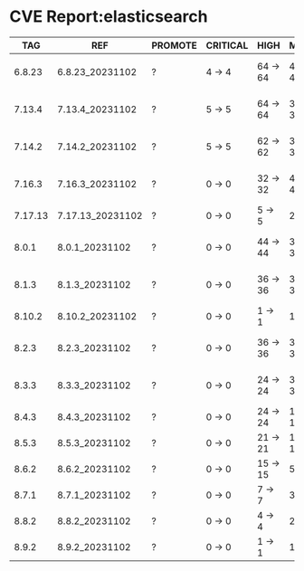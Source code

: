 # CVE Report:elasticsearch
|   TAG   |       REF        | PROMOTE | CRITICAL |   HIGH   |   MEDIUM   |    LOW     | UNKNOWN |
|---------|------------------|---------|----------|----------|------------|------------|---------|
| 6.8.23  | 6.8.23_20231102  | ?       | 4 -> 4   | 64 -> 64 | 498 -> 498 | 557 -> 557 | 0 -> 0  |
| 7.13.4  | 7.13.4_20231102  | ?       | 5 -> 5   | 64 -> 64 | 379 -> 379 | 265 -> 265 | 0 -> 0  |
| 7.14.2  | 7.14.2_20231102  | ?       | 5 -> 5   | 62 -> 62 | 382 -> 382 | 265 -> 265 | 0 -> 0  |
| 7.16.3  | 7.16.3_20231102  | ?       | 0 -> 0   | 32 -> 32 | 423 -> 423 | 211 -> 211 | 0 -> 0  |
| 7.17.13 | 7.17.13_20231102 | ?       | 0 -> 0   | 5 -> 5   | 22 -> 22   | 27 -> 27   | 0 -> 0  |
| 8.0.1   | 8.0.1_20231102   | ?       | 0 -> 0   | 44 -> 44 | 395 -> 395 | 206 -> 206 | 0 -> 0  |
| 8.1.3   | 8.1.3_20231102   | ?       | 0 -> 0   | 36 -> 36 | 387 -> 387 | 185 -> 185 | 0 -> 0  |
| 8.10.2  | 8.10.2_20231102  | ?       | 0 -> 0   | 1 -> 1   | 14 -> 14   | 26 -> 26   | 0 -> 0  |
| 8.2.3   | 8.2.3_20231102   | ?       | 0 -> 0   | 36 -> 36 | 375 -> 375 | 171 -> 171 | 0 -> 0  |
| 8.3.3   | 8.3.3_20231102   | ?       | 0 -> 0   | 24 -> 24 | 362 -> 362 | 171 -> 171 | 0 -> 0  |
| 8.4.3   | 8.4.3_20231102   | ?       | 0 -> 0   | 24 -> 24 | 144 -> 144 | 73 -> 73   | 0 -> 0  |
| 8.5.3   | 8.5.3_20231102   | ?       | 0 -> 0   | 21 -> 21 | 123 -> 123 | 62 -> 62   | 0 -> 0  |
| 8.6.2   | 8.6.2_20231102   | ?       | 0 -> 0   | 15 -> 15 | 58 -> 58   | 58 -> 58   | 0 -> 0  |
| 8.7.1   | 8.7.1_20231102   | ?       | 0 -> 0   | 7 -> 7   | 36 -> 36   | 44 -> 44   | 0 -> 0  |
| 8.8.2   | 8.8.2_20231102   | ?       | 0 -> 0   | 4 -> 4   | 25 -> 25   | 34 -> 34   | 0 -> 0  |
| 8.9.2   | 8.9.2_20231102   | ?       | 0 -> 0   | 1 -> 1   | 18 -> 18   | 29 -> 29   | 0 -> 0  |
